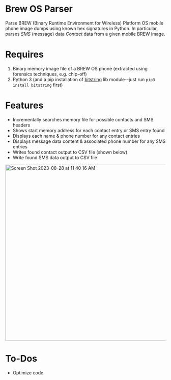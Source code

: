 # Brew OS Parser
Parse BREW (Binary Runtime Environment for Wireless) Platform OS mobile phone image dumps using known hex signatures in Python. In particular, parses *SMS* (message) data *Contact* data from a given mobile BREW image.

# Requires
1. Binary memory image file of a BREW OS phone (extracted using forensics techniques, e.g. chip-off)
2. Python 3 (and a pip installation of [bitstring](https://pypi.org/project/bitstring/) lib module--just run `pip3 install bitstring` first)
# Features
* Incrementally searches memory file for possible contacts and SMS headers
* Shows start memory address for each contact entry or SMS entry found
* Displays each name & phone number for any contact entries
* Displays message data content & associated phone number for any SMS entries
* Writes found contact output to CSV file (shown below)
* Write found SMS data output to CSV file 
<img width="552" alt="Screen Shot 2023-08-28 at 11 40 16 AM" src="https://github.com/phoenixrising1800/BrewOSHexParse/assets/44660515/df2607fd-4228-42f6-ae6f-a21245e68417">


# To-Dos
* Optimize code



